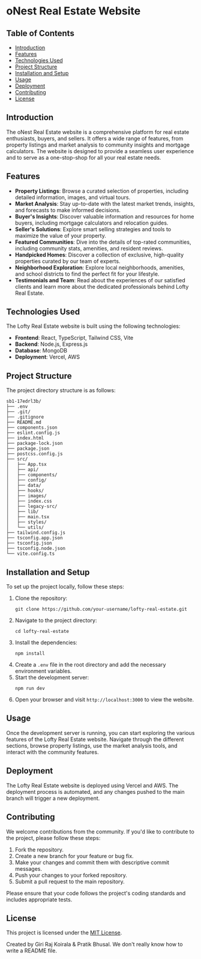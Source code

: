 # oNest Real Estate Website

## Table of Contents
- [Introduction](#introduction)
- [Features](#features)
- [Technologies Used](#technologies-used)
- [Project Structure](#project-structure)
- [Installation and Setup](#installation-and-setup)
- [Usage](#usage)
- [Deployment](#deployment)
- [Contributing](#contributing)
- [License](#license)

## Introduction
The oNest Real Estate website is a comprehensive platform for real estate enthusiasts, buyers, and sellers. It offers a wide range of features, from property listings and market analysis to community insights and mortgage calculators. The website is designed to provide a seamless user experience and to serve as a one-stop-shop for all your real estate needs.

## Features
- **Property Listings**: Browse a curated selection of properties, including detailed information, images, and virtual tours.
- **Market Analysis**: Stay up-to-date with the latest market trends, insights, and forecasts to make informed decisions.
- **Buyer's Insights**: Discover valuable information and resources for home buyers, including mortgage calculators and relocation guides.
- **Seller's Solutions**: Explore smart selling strategies and tools to maximize the value of your property.
- **Featured Communities**: Dive into the details of top-rated communities, including community stats, amenities, and resident reviews.
- **Handpicked Homes**: Discover a collection of exclusive, high-quality properties curated by our team of experts.
- **Neighborhood Exploration**: Explore local neighborhoods, amenities, and school districts to find the perfect fit for your lifestyle.
- **Testimonials and Team**: Read about the experiences of our satisfied clients and learn more about the dedicated professionals behind Lofty Real Estate.

## Technologies Used
The Lofty Real Estate website is built using the following technologies:

- **Frontend**: React, TypeScript, Tailwind CSS, Vite
- **Backend**: Node.js, Express.js
- **Database**: MongoDB
- **Deployment**: Vercel, AWS

## Project Structure
The project directory structure is as follows:

```
sb1-17edrl3b/
├── .env
├── .git/
├── .gitignore
├── README.md
├── components.json
├── eslint.config.js
├── index.html
├── package-lock.json
├── package.json
├── postcss.config.js
├── src/
│   ├── App.tsx
│   ├── api/
│   ├── components/
│   ├── config/
│   ├── data/
│   ├── hooks/
│   ├── images/
│   ├── index.css
│   ├── legacy-src/
│   ├── lib/
│   ├── main.tsx
│   ├── styles/
│   └── utils/
├── tailwind.config.js
├── tsconfig.app.json
├── tsconfig.json
├── tsconfig.node.json
└── vite.config.ts
```

## Installation and Setup
To set up the project locally, follow these steps:

1. Clone the repository:
   ```
   git clone https://github.com/your-username/lofty-real-estate.git
   ```
2. Navigate to the project directory:
   ```
   cd lofty-real-estate
   ```
3. Install the dependencies:
   ```
   npm install
   ```
4. Create a `.env` file in the root directory and add the necessary environment variables.
5. Start the development server:
   ```
   npm run dev
   ```
6. Open your browser and visit `http://localhost:3000` to view the website.

## Usage
Once the development server is running, you can start exploring the various features of the Lofty Real Estate website. Navigate through the different sections, browse property listings, use the market analysis tools, and interact with the community features.

## Deployment
The Lofty Real Estate website is deployed using Vercel and AWS. The deployment process is automated, and any changes pushed to the main branch will trigger a new deployment.

## Contributing
We welcome contributions from the community. If you'd like to contribute to the project, please follow these steps:

1. Fork the repository.
2. Create a new branch for your feature or bug fix.
3. Make your changes and commit them with descriptive commit messages.
4. Push your changes to your forked repository.
5. Submit a pull request to the main repository.

Please ensure that your code follows the project's coding standards and includes appropriate tests.

## License
This project is licensed under the [MIT License](LICENSE).

Created by Giri Raj Koirala & Pratik Bhusal. We don't really know how to write a README file. 